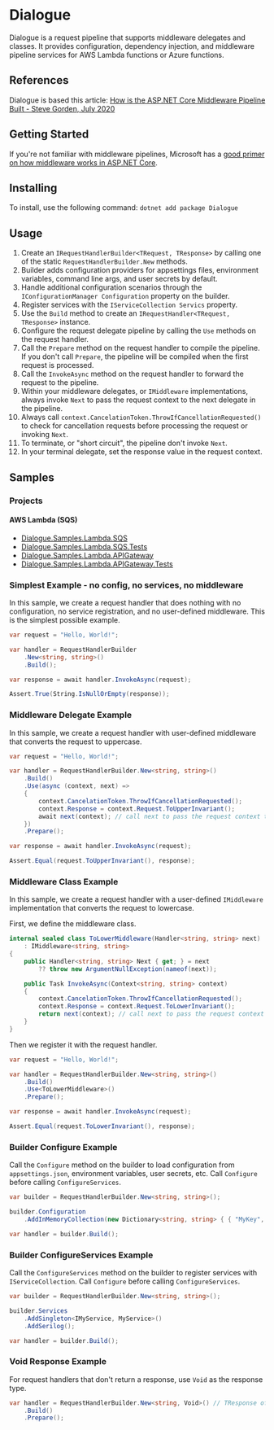 # Dialogue
Dialogue is a request pipeline that supports middleware delegates and classes. It provides configuration, dependency injection, and middleware pipeline services for AWS Lambda functions or Azure functions.

## References
Dialogue is based this article:
[How is the ASP.NET Core Middleware Pipeline Built - Steve Gorden, July 2020](https://www.stevejgordon.co.uk/how-is-the-asp-net-core-middleware-pipeline-built)

## Getting Started
If you're not familiar with middleware pipelines, Microsoft has a [good primer on how middleware works in ASP.NET Core](https://learn.microsoft.com/en-us/aspnet/core/fundamentals/middleware/?view=aspnetcore-8.0).

## Installing
To install, use the following command: `dotnet add package Dialogue`

## Usage
1. Create an `IRequestHandlerBuilder<TRequest, TResponse>` by calling one of the static `RequestHandlerBuilder.New` methods. 
1. Builder adds configuration providers for appsettings files, environment variables, command line args, and user secrets by default.
1. Handle additional configuration scenarios through the  `IConfigurationManager Configuration` property on the builder.
1. Register services with the `IServiceCollection Servics` property.
1. Use the `Build` method to create an `IRequestHandler<TRequest, TResponse>` instance.
1. Configure the request delegate pipeline by calling the `Use` methods on the request handler.
1. Call the `Prepare` method on the request handler to compile the pipeline. If you don't call `Prepare`, the pipeline will be compiled when the first request is processed.
1. Call the `InvokeAsync` method on the request handler to forward the request to the pipeline.
1. Within your middleware delegates, or `IMiddleware` implementations, always invoke `Next` to pass the request context to the next delegate in the pipeline.
1. Always call `context.CancelationToken.ThrowIfCancellationRequested()` to check for cancellation requests before processing the request or invoking `Next`.
1. To terminate, or "short circuit", the pipeline don't invoke `Next`.
1. In your terminal delegate, set the response value in the request context.

## Samples

### Projects
#### AWS Lambda (SQS) 
- [Dialogue.Samples.Lambda.SQS](Sample.AWSLambda.SQS)
- [Dialogue.Samples.Lambda.SQS.Tests](Sample.AWSLambda.SQS.Tests)
- [Dialogue.Samples.Lambda.APIGateway](Sample.AWSLambda.APIGateway)
- [Dialogue.Samples.Lambda.APIGateway.Tests](Sample.AWSLambda.APIGateway.Tests)


### Simplest Example - no config, no services, no middleware
In this sample, we create a request handler that does nothing with no configuration, no service registration, and no user-defined middleware. This is the simplest possible example.
```csharp
var request = "Hello, World!";

var handler = RequestHandlerBuilder
    .New<string, string>()
    .Build();

var response = await handler.InvokeAsync(request);

Assert.True(String.IsNullOrEmpty(response));
```

### Middleware Delegate Example
In this sample, we create a request handler with user-defined middleware that converts the request to uppercase.
```csharp
var request = "Hello, World!";

var handler = RequestHandlerBuilder.New<string, string>()
    .Build()
    .Use(async (context, next) =>
    {
        context.CancelationToken.ThrowIfCancellationRequested();
        context.Response = context.Request.ToUpperInvariant();
        await next(context); // call next to pass the request context to next delegate in the pipeline
    })
    .Prepare();

var response = await handler.InvokeAsync(request);

Assert.Equal(request.ToUpperInvariant(), response);
```


### Middleware Class Example
In this sample, we create a request handler with a user-defined `IMiddleware` implementation that converts the request to lowercase.

First, we define the middleware class.
```csharp
internal sealed class ToLowerMiddleware(Handler<string, string> next)
    : IMiddleware<string, string>
{
    public Handler<string, string> Next { get; } = next
        ?? throw new ArgumentNullException(nameof(next));

    public Task InvokeAsync(Context<string, string> context)
    {
        context.CancelationToken.ThrowIfCancellationRequested();
        context.Response = context.Request.ToLowerInvariant();
        return next(context); // call next to pass the request context to next delegate in the pipeline
    }
}
```

Then we register it with the request handler.
```csharp
var request = "Hello, World!";

var handler = RequestHandlerBuilder.New<string, string>()
    .Build()
    .Use<ToLowerMiddleware>()
    .Prepare();

var response = await handler.InvokeAsync(request);

Assert.Equal(request.ToLowerInvariant(), response);
```

### Builder Configure Example
Call the `Configure` method on the builder to load configuration from `appsettings.json`, environment variables, user secrets, etc.
Call `Configure` before calling `ConfigureServices`.
```csharp
var builder = RequestHandlerBuilder.New<string, string>();

builder.Configuration
    .AddInMemoryCollection(new Dictionary<string, string> { { "MyKey", "MyValue" } });

var handler = builder.Build();
```

### Builder ConfigureServices Example
Call the `ConfigureServices` method on the builder to register services with `IServiceCollection`.
Call `Configure` before calling `ConfigureServices`.
```csharp
var builder = RequestHandlerBuilder.New<string, string>();

builder.Services
    .AddSingleton<IMyService, MyService>()
    .AddSerilog();

var handler = builder.Build();
```

### Void Response Example
For request handlers that don't return a response, use `Void` as the response type.
```csharp
var handler = RequestHandlerBuilder.New<string, Void>() // TResponse of type Void
    .Build()
    .Prepare();
```
